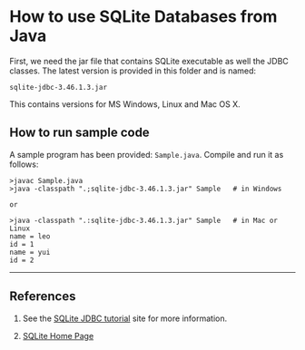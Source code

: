 # How to use SQLite Databases from Java

First, we need the jar file that contains SQLite executable as well the JDBC classes. The latest
version is provided in this folder and is named:

```
sqlite-jdbc-3.46.1.3.jar
```

This contains versions for MS Windows, Linux and Mac OS X. 

## How to run sample code

A sample program has been provided: `Sample.java`.  Compile and run it as follows:

```
>javac Sample.java
>java -classpath ".;sqlite-jdbc-3.46.1.3.jar" Sample   # in Windows

or

>java -classpath ".:sqlite-jdbc-3.46.1.3.jar" Sample   # in Mac or Linux
name = leo
id = 1
name = yui
id = 2
```

---

## References

1. See the [SQLite JDBC tutorial](https://www.sqlitetutorial.net/sqlite-java/) site for more information.

2. [SQLite Home Page](https://www.sqlite.org/index.html)
